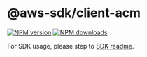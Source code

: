# @aws-sdk/client-acm

[![NPM version](https://img.shields.io/npm/v/@aws-sdk/client-acm/latest.svg)](https://www.npmjs.com/package/@aws-sdk/client-acm)
[![NPM downloads](https://img.shields.io/npm/dm/@aws-sdk/client-acm.svg)](https://www.npmjs.com/package/@aws-sdk/client-acm)

For SDK usage, please step to [SDK readme](https://github.com/aws/aws-sdk-js-v3).
